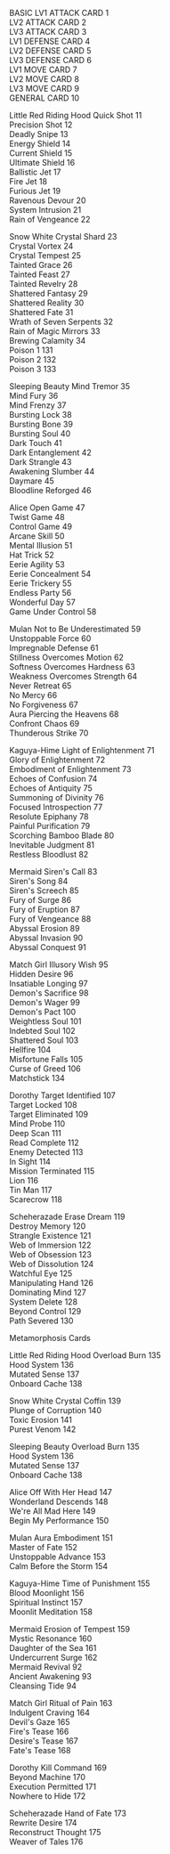 BASIC
LV1 ATTACK CARD 1  
LV2 ATTACK CARD 2  
LV3 ATTACK CARD 3  
LV1 DEFENSE CARD 4  
LV2 DEFENSE CARD 5  
LV3 DEFENSE CARD 6  
LV1 MOVE CARD 7  
LV2 MOVE CARD 8  
LV3 MOVE CARD 9  
GENERAL CARD 10

Little Red Riding Hood
Quick Shot 11  
Precision Shot 12  
Deadly Snipe 13  
Energy Shield 14  
Current Shield 15  
Ultimate Shield 16  
Ballistic Jet 17  
Fire Jet 18  
Furious Jet 19  
Ravenous Devour 20  
System Intrusion 21  
Rain of Vengeance 22

Snow White
Crystal Shard 23  
Crystal Vortex 24  
Crystal Tempest 25  
Tainted Grace 26  
Tainted Feast 27  
Tainted Revelry 28  
Shattered Fantasy 29  
Shattered Reality 30  
Shattered Fate 31  
Wrath of Seven Serpents 32  
Rain of Magic Mirrors 33  
Brewing Calamity 34  
Poison 1 131  
Poison 2 132  
Poison 3 133

Sleeping Beauty
Mind Tremor 35  
Mind Fury 36  
Mind Frenzy 37  
Bursting Lock 38  
Bursting Bone 39  
Bursting Soul 40  
Dark Touch 41  
Dark Entanglement 42  
Dark Strangle 43  
Awakening Slumber 44  
Daymare 45  
Bloodline Reforged 46

Alice
Open Game 47  
Twist Game 48  
Control Game 49  
Arcane Skill 50  
Mental Illusion 51  
Hat Trick 52  
Eerie Agility 53  
Eerie Concealment 54  
Eerie Trickery 55  
Endless Party 56  
Wonderful Day 57  
Game Under Control 58

Mulan
Not to Be Underestimated 59  
Unstoppable Force 60  
Impregnable Defense 61  
Stillness Overcomes Motion 62  
Softness Overcomes Hardness 63  
Weakness Overcomes Strength 64  
Never Retreat 65  
No Mercy 66  
No Forgiveness 67  
Aura Piercing the Heavens 68  
Confront Chaos 69  
Thunderous Strike 70

Kaguya-Hime
Light of Enlightenment 71  
Glory of Enlightenment 72  
Embodiment of Enlightenment 73  
Echoes of Confusion 74  
Echoes of Antiquity 75  
Summoning of Divinity 76  
Focused Introspection 77  
Resolute Epiphany 78  
Painful Purification 79  
Scorching Bamboo Blade 80  
Inevitable Judgment 81  
Restless Bloodlust 82

Mermaid
Siren's Call 83  
Siren's Song 84  
Siren's Screech 85  
Fury of Surge 86  
Fury of Eruption 87  
Fury of Vengeance 88  
Abyssal Erosion 89  
Abyssal Invasion 90  
Abyssal Conquest 91

Match Girl
Illusory Wish 95  
Hidden Desire 96  
Insatiable Longing 97  
Demon's Sacrifice 98  
Demon's Wager 99  
Demon's Pact 100  
Weightless Soul 101  
Indebted Soul 102  
Shattered Soul 103  
Hellfire 104  
Misfortune Falls 105  
Curse of Greed 106  
Matchstick 134

Dorothy
Target Identified 107  
Target Locked 108  
Target Eliminated 109  
Mind Probe 110  
Deep Scan 111  
Read Complete 112  
Enemy Detected 113  
In Sight 114  
Mission Terminated 115  
Lion 116  
Tin Man 117  
Scarecrow 118

Scheherazade
Erase Dream 119  
Destroy Memory 120  
Strangle Existence 121  
Web of Immersion 122  
Web of Obsession 123  
Web of Dissolution 124  
Watchful Eye 125  
Manipulating Hand 126  
Dominating Mind 127  
System Delete 128  
Beyond Control 129  
Path Severed 130

Metamorphosis Cards

Little Red Riding Hood
Overload Burn 135  
Hood System 136  
Mutated Sense 137  
Onboard Cache 138


Snow White
Crystal Coffin 139  
Plunge of Corruption 140  
Toxic Erosion 141  
Purest Venom 142

Sleeping Beauty
Overload Burn 135  
Hood System 136  
Mutated Sense 137  
Onboard Cache 138

Alice
Off With Her Head 147  
Wonderland Descends 148  
We're All Mad Here 149  
Begin My Performance 150

Mulan
Aura Embodiment 151  
Master of Fate 152  
Unstoppable Advance 153  
Calm Before the Storm 154

Kaguya-Hime
Time of Punishment 155  
Blood Moonlight 156  
Spiritual Instinct 157  
Moonlit Meditation 158

Mermaid
Erosion of Tempest 159  
Mystic Resonance 160  
Daughter of the Sea 161  
Undercurrent Surge 162  
Mermaid Revival 92  
Ancient Awakening 93  
Cleansing Tide 94

Match Girl
Ritual of Pain 163  
Indulgent Craving 164  
Devil's Gaze 165  
Fire's Tease 166  
Desire's Tease 167  
Fate's Tease 168

Dorothy
Kill Command 169  
Beyond Machine 170  
Execution Permitted 171  
Nowhere to Hide 172

Scheherazade
Hand of Fate 173  
Rewrite Desire 174  
Reconstruct Thought 175  
Weaver of Tales 176